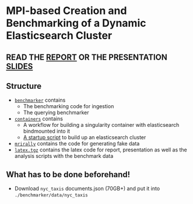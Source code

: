 # MPI-based Creation and Benchmarking of a Dynamic Elasticsearch Cluster

## READ THE [REPORT](./report.pdf) OR THE PRESENTATION [SLIDES](./presentation.pdf)

## Structure
- [`benchmarker`](./benchmarker) contains
  - The benchmarking code for ingestion
  - The querying benchmarker
- [`containers`](./containers) contains
  - A workflow for building a singularity container with elasticsearch bindmounted into it
  - [A startup script](./containers/start_es_cluster.py) to build up an elasticsearch cluster
- [`mrirally`](./mrirally) contains the code for generating fake data
- [`latex.tgz`](./latex.tgz) contains the latex code for report, presentation as well as the analysis scripts with the benchmark data

## What has to be done beforehand!
- Download `nyc_taxis` documents.json (70GB+) and put it into `./benchmarker/data/nyc_taxis`
